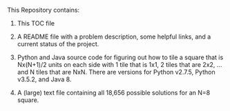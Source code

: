 This Repository contains:

1. This TOC file

2. A README file with a problem description, some helpful links, and a current status of the project.

3. Python and Java source code for figuring out how to tile a square that is Nx(N+1)/2 units on each side with 1 tile that is 1x1, 2 tiles that are 2x2, ... and N tiles that are NxN. There are versions for Python v2.7.5, Python v3.5.2, and Java 8.

4. A (large) text file containing all 18,656 possible solutions for an N=8 square. 
